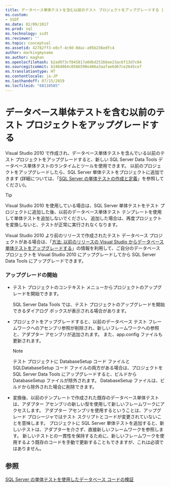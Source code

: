 ```yaml
---
title: データベース単体テストを含む以前のテスト プロジェクトをアップグレードする | Microsoft Docs
ms.custom:
- SSDT
ms.date: 02/09/2017
ms.prod: sql
ms.technology: ssdt
ms.reviewer: ''
ms.topic: conceptual
ms.assetid: 42782ff3-e8cf-4c9d-8dac-a95b236edfc4
author: markingmyname
ms.author: maghan
ms.openlocfilehash: b2ad973cf845817a0dbd251bbee23ac6f13d7c04
ms.sourcegitcommit: b2464064c0566590e486a3aafae6d67ce2645cef
ms.translationtype: HT
ms.contentlocale: ja-JP
ms.lasthandoff: 07/15/2019
ms.locfileid: "68110585"
---
```

# <a name="upgrade-an-older-test-project-containing-database-unit-tests"></a>データベース単体テストを含む以前のテスト プロジェクトをアップグレードする
Visual Studio 2010 で作成され、データベース単体テストを含んでいる以前のテスト プロジェクトをアップグレードすると、新しい SQL Server Data Tools データベース単体テストのランタイムとツールを使用できます。 以前のプロジェクトをアップグレードしたら、SQL Server 単体テストをプロジェクトに追加できます (詳細については、「[SQL Server の単体テストの作成と定義](../ssdt/creating-and-defining-sql-server-unit-tests.md)」を参照してください)。  
  
> [!TIP]  
> Visual Studio 2010 を使用している場合は、SQL Server 単体テストをテスト プロジェクトに追加した後、以前のデータベース単体テスト テンプレートを使用して単体テストを追加しないでください。 追加した場合は、再度プロジェクトを変換しないと、テストが正常に実行されなくなります。  
  
Visual Studio 2010 より前のリリースで作成されたテスト データベース プロジェクトがある場合は、「[方法: 以前のリリースの Visual Studio からデータベース単体テストをアップグレードする](https://msdn.microsoft.com/library/dd193412(VS.100).aspx)」の情報を利用して、ご自分のデータベース プロジェクトを Visual Studio 2010 にアップグレードしてから SQL Server Data Tools にアップグレードできます。  
  
### <a name="initiating-an-upgrade"></a>アップグレードの開始  
  
-   テスト プロジェクトのコンテキスト メニューからプロジェクトのアップグレードを開始できます。  
  
    SQL Server Data Tools では、テスト プロジェクトのアップグレードを開始できるダイアログ ボックスが表示される場合があります。  
  
-   プロジェクトをアップグレードすると、以前のデータベース テスト フレームワークへのアセンブリ参照が削除され、新しいフレームワークへの参照と、アダプター アセンブリが追加されます。 また、app.config ファイルも更新されます。  
  
    > [!NOTE]  
    > テスト プロジェクトに DatabaseSetup コード ファイルと SQLDatabaseSetup コード ファイルの両方がある場合は、プロジェクトを SQL Server Data Tools にアップグレードすると、ビルドから DatabaseSetup ファイルが除外されます。 DatabaseSetup ファイルは、ビルドから除外された場合に削除できます。  
  
-   変換後、以前のテンプレートで作成された既存のデータベース単体テストは、アダプター アセンブリの新しい型を使用して新しいフレームワークにアクセスします。 アダプター アセンブリを使用するということは、アップグレード プロシージャではテスト スクリプトとコードが変更されていないことを意味します。 プロジェクトに SQL Server 単体テストを追加すると、新しいテストは、アダプターを介さず、直接新しいフレームワークを参照します。 新しいテストとの一貫性を保持するために、新しいフレームワークを使用するよう既存のコードを手動で更新することもできますが、これは必須ではありません。  
  
## <a name="see-also"></a>参照  
[SQL Server の単体テストを使用したデータベース コードの検証](../ssdt/verifying-database-code-by-using-sql-server-unit-tests.md)  
  
